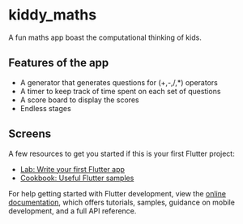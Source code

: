 # kiddy_maths

A fun maths app boast the computational thinking of kids.

## Features of the app

 - A generator that generates questions for (+,-,/,*) operators
 - A timer to keep track of time spent on each set of questions
 - A score board to display the scores
 - Endless stages 
 
 ## Screens 
A few resources to get you started if this is your first Flutter project:

- [Lab: Write your first Flutter app](https://docs.flutter.dev/get-started/codelab)
- [Cookbook: Useful Flutter samples](https://docs.flutter.dev/cookbook)

For help getting started with Flutter development, view the
[online documentation](https://docs.flutter.dev/), which offers tutorials,
samples, guidance on mobile development, and a full API reference.
